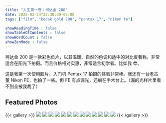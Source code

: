 ```yaml
---
title: "人生第一卷：柯达金 200"
date: 2025-02-24T23:30:30-05:00
tags: ["film", "kodak gold 200", "pentax 17", "nikon fe"]

showReadingTime : false
showTableOfContents : false
showWordCount : false
showZenMode : false
---
```


柯达金 200 是一款彩色负片，以其温暖、自然的色调和适中的对比度著称，非常适合在阳光下拍摄。而且价格相对实惠，非常适合初学者。比如我 😎。

这是我第一次使用胶片，入门机 Pentax 17 拍摄的体验非常棒。我还有一台老古董 Nikon FE，也拍了一些。但 FE 有点漏光，还躺在手术台上。（漏的光样片里看不到全被我裁了）

## Featured Photos

{{< gallery >}}
  <img src="img/pentax17/000028030014.jpg" class="grid-w33"/>
  <img src="img/pentax17/000028030023.jpg" class="grid-w33"/>
  <img src="img/pentax17/000028030061.jpg" class="grid-w33"/>
  <img src="img/pentax17/000028030062.jpg" class="grid-w66"/>
  <img src="img/pentax17/000028030064.jpg" class="grid-w33"/>
  <img src="img/pentax17/000028030070.jpg" class="grid-w33"/>
  <img src="img/nikonfe/000028040015.jpg" class="grid-w66"/>
  <img src="img/nikonfe/000032080016.jpg" class="grid-w33"/>
  <img src="img/nikonfe/000032080009.jpg" class="grid-w66"/>
  <img src="img/nikonfe/000032080020.jpg" class="grid-w33"/>
  <img src="img/nikonfe/000032080032.jpg" class="grid-w33"/>
  <img src="img/nikonfe/000028040021.jpg" class="grid-w33"/>
  <img src="img/nikonfe/000028040025.jpg" class="grid-w33"/>
{{< /gallery >}}
